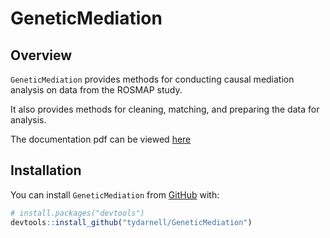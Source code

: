 
# GeneticMediation

## Overview

`GeneticMediation` provides methods for conducting causal mediation analysis on data from the ROSMAP study.

It also provides methods for cleaning, matching, and preparing the data for analysis.

The documentation pdf can be viewed [here](https://tydarnell.github.io/GeneticMediation_0.1.0.pdf)

## Installation

You can install `GeneticMediation` from [GitHub](https://github.com/)
with:

``` r
# install.packages("devtools")
devtools::install_github("tydarnell/GeneticMediation")
```


